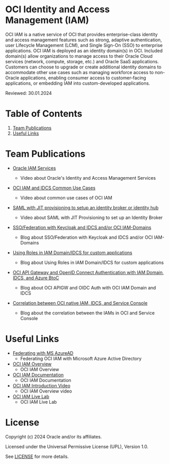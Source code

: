 # OCI Identity and Access Management (IAM)
 
OCI IAM is a native service of OCI that provides enterprise-class identity and access management features such as strong, adaptive authentication, user Lifecycle Management (LCM), and Single Sign-On (SSO) to enterprise applications. OCI IAM is deployed as an identity domain(s) in OCI. Included domain(s) allow organizations to manage access to their Oracle Cloud services (network, compute, storage, etc.) and Oracle SaaS applications. Customers can choose to upgrade or create additional identity domains to accommodate other use cases such as managing workforce access to non-Oracle applications, enabling consumer access to customer-facing applications, or embedding IAM into custom-developed applications.
 
Reviewed: 30.01.2024

# Table of Contents
 
1. [Team Publications](#team-publications)
2. [Useful Links](#useful-uinks)
 
# Team Publications

- [Oracle IAM Services ](https://www.oracle.com/emea/cloud/events/cloud-coaching/on-demand/?ytid=mvOqda-XZVE)
    - Video about Oracle's Identity and Access Management Services
 
- [OCI IAM and IDCS Common Use Cases](https://www.youtube.com/watch?v=RiaPB8PaEjA)
    - Video about common use cases of OCI IAM

- [SAML with JIT provisioning to setup an identity broker or identity hub](  https://blogs.oracle.com/coretec/post/saml-with-just-in-time-provisioning-to-setup-an-identity-broker-or-identity-hub)
    - Video about SAML with JIT Provisioning to set up an Identity Broker

- [SSO/Federation with Keycloak and IDCS and/or OCI IAM-Domains](https://blogs.oracle.com/coretec/post/ssofederation-with-keycloak-and-idcs-andor-oci-iam-domains)
    - Blog about SSO/Federation with Keycloak and IDCS and/or OCI IAM-Domains
      
 - [Using Roles in IAM Domain/IDCS for custom applications](https://blogs.oracle.com/coretec/post/using-roles-in-iam-domainidcs-for-custom-applications)
    - Blog about Using Roles in IAM Domain/IDCS for custom applications
 
  - [OCI API Gateway and OpenID Connect Authentication with IAM Domain, IDCS, and Azure BtoC](https://blogs.oracle.com/coretec/post/oci-api-gateway-and-openid-connect-authentication-with-iam-domain-idcs-and-azure-btoc)
    - Blog about OCI APIGW and OIDC Auth with OCI IAM Domain and IDCS

  - [Correlation between OCI native IAM, IDCS, and Service Console](https://blogs.oracle.com/coretec/post/correlation-between-oci-native-iam-idcs-and-service-console)
    - Blog about the correlation between the IAMs in OCI and Service Console
 
# Useful Links
 
- [Federating with MS AzureAD](https://docs.oracle.com/en-us/iaas/Content/Identity/Tasks/federatingADFSazure.htm)
    - Federating OCI IAM with Microsoft Azure Active Directory
- [OCI IAM Overview](https://www.oracle.com/uk/security/cloud-security/identity-cloud/)
    - OCI IAM Overview
- [OCI IAM Documentation](https://docs.oracle.com/en-us/iaas/Content/Identity/Concepts/overview.htm)
    - OCI IAM Documentation
- [OCI IAM Introduction Video](https://youtu.be/TUP9lIijNJQ)
    - OCI IAM Overview video
- [OCI IAM Live Lab](https://apexapps.oracle.com/pls/apex/r/dbpm/livelabs/view-workshop?wid=624&clear=RR,180&session=109961295889018)
    - OCI IAM Live Lab

      
# License

Copyright (c) 2024 Oracle and/or its affiliates.

Licensed under the Universal Permissive License (UPL), Version 1.0.

See [LICENSE](https://github.com/oracle-devrel/technology-engineering/blob/main/LICENSE) for more details.
